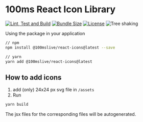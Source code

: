 # 100ms React Icon Library

[![Lint, Test and Build](https://github.com/100mslive/web-sdks/actions/workflows/lint-test-build.yml/badge.svg)](https://github.com/100mslive/web-sdks/actions/workflows/lint-test-build.yml)
[![Bundle Size](https://badgen.net/bundlephobia/minzip/@100mslive/react-icons)](https://bundlephobia.com/result?p=@100mslive/react-icons)
[![License](https://img.shields.io/npm/l/@100mslive/react-icons)](https://www.100ms.live/)
![Tree shaking](https://badgen.net/bundlephobia/tree-shaking/@100mslive/react-icons)

Using the package in your application

```bash
// npm
npm install @100mslive/react-icons@latest --save

// yarn
yarn add @100mslive/react-icons@latest
```

## How to add icons

1. add (only) 24x24 px svg file in `/assets`
2. Run

```bash
yarn build
```

The jsx files for the corresponding files will be autogenerated.